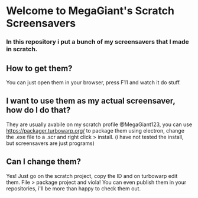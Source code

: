# Welcome to MegaGiant's Scratch Screensavers
### In this repository i put a bunch of my screensavers that I made in scratch.

## How to get them?
You can just open them in your browser, press F11 and watch it do stuff.

## I want to use them as my actual screensaver, how do I do that?
They are usually avabile on my scratch profile @MegaGiant123, you can use https://packager.turbowarp.org/ to package them using electron, change the .exe file to a .scr and right click > install. (i have not tested the install, but screensavers are just programs)

## Can I change them?
Yes! Just go on the scratch project, copy the ID and on turbowarp edit them. File > package project and viola! You can even publish them in your repositories, i'll be more than happy to check them out.
